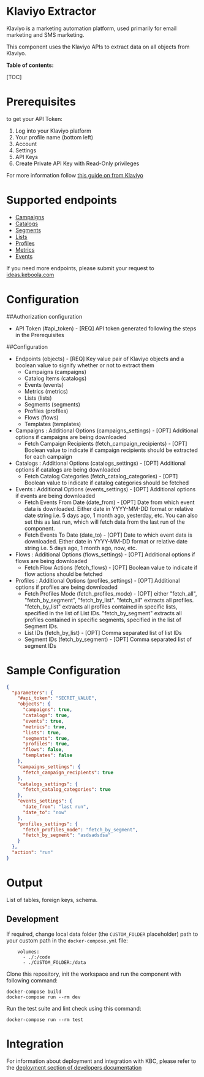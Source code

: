 Klaviyo Extractor
=============

Klaviyo is a marketing automation platform, used primarily for email marketing and SMS marketing.

This component uses the Klaviyo APIs to extract data on all objects from Klaviyo.

**Table of contents:**

[TOC]

Prerequisites
=============
to get your API Token:

1. Log into your Klaviyo platform
2. Your profile name (bottom left)
3. Account
4. Settings
5. API Keys
6. Create Private API Key with Read-Only privileges

For more information follow [this guide on from Klaviyo](https://developers.klaviyo.com/en/docs/retrieve_api_credentials)

Supported endpoints
===================

- [Campaigns](https://developers.klaviyo.com/en/v1-2/reference/get-campaigns)
- [Catalogs](https://developers.klaviyo.com/en/reference/get_catalog_items)
- [Segments](https://developers.klaviyo.com/en/reference/get_segments)
- [Lists](https://developers.klaviyo.com/en/reference/get_lists)
- [Profiles](https://developers.klaviyo.com/en/reference/get_profiles)
- [Metrics](https://developers.klaviyo.com/en/reference/get_metrics)
- [Events](https://developers.klaviyo.com/en/reference/get_events)

If you need more endpoints, please submit your request to
[ideas.keboola.com](https://ideas.keboola.com/)

Configuration
=============

##Authorization configuration

- API Token (#api_token) - [REQ] API token generated following the steps in the Prerequisites

##Configuration

- Endpoints (objects) - [REQ] Key value pair of Klaviyo objects and a boolean value to signify whether or not to extract them
  - Campaigns (campaigns)
  - Catalog Items (catalogs)
  - Events (events)
  - Metrics (metrics)
  - Lists (lists)
  - Segments (segments)
  - Profiles (profiles)
  - Flows (flows)
  - Templates (templates)
- Campaigns : Additional Options (campaigns_settings) - [OPT] Additional options if campaigns are being downloaded
  - Fetch Campaign Recipients (fetch_campaign_recipients) - [OPT] Boolean value to indicate if campaign recipients should be extracted for each campaign
- Catalogs : Additional Options (catalogs_settings) - [OPT] Additional options if catalogs are being downloaded
  - Fetch Catalog Categories (fetch_catalog_categories) - [OPT] Boolean value to indicate if catalog categories should be fetched
- Events : Additional Options (events_settings) - [OPT] Additional options if events are being downloaded
  - Fetch Events From Date (date_from) - [OPT] Date from which event data is downloaded. Either date in YYYY-MM-DD format
    or relative date string i.e. 5 days ago, 1 month ago, yesterday, etc. You can also set this as last run, which will
    fetch data from the last run of the component.
  - Fetch Events To Date (date_to) - [OPT] Date to which event data is downloaded. Either date in YYYY-MM-DD format or
    relative date string i.e. 5 days ago, 1 month ago, now, etc.
- Flows : Additional Options (flows_settings) - [OPT] Additional options if flows are being downloaded
  - Fetch Flow Actions (fetch_flows) - [OPT] Boolean value to indicate if flow actions should be fetched
- Profiles : Additional Options (profiles_settings) - [OPT] Additional options if profiles are being downloaded
  - Fetch Profiles Mode (fetch_profiles_mode) - [OPT] either "fetch_all", "fetch_by_segment", "fetch_by_list". 
"fetch_all" extracts all profiles.
"fetch_by_list" extracts all profiles contained in specific lists, specified in the list of List IDs.
"fetch_by_segment" extracts all profiles contained in specific segments, specified in the list of Segment IDs.        
  - List IDs (fetch_by_list) - [OPT] Comma separated list of list IDs
  - Segment IDs (fetch_by_segment) - [OPT] Comma separated list of segment IDs

Sample Configuration
=============

```json
{
  "parameters": {
    "#api_token": "SECRET_VALUE",
    "objects": {
      "campaigns": true,
      "catalogs": true,
      "events": true,
      "metrics": true,
      "lists": true,
      "segments": true,
      "profiles": true,
      "flows": false,
      "templates": false
    },
    "campaigns_settings": {
      "fetch_campaign_recipients": true
    },
    "catalogs_settings": {
      "fetch_catalog_categories": true
    },
    "events_settings": {
      "date_from": "last run",
      "date_to": "now"
    },
    "profiles_settings": {
      "fetch_profiles_mode": "fetch_by_segment",
      "fetch_by_segment": "asdsadsdsa"
    }
  },
  "action": "run"
}
```

Output
======

List of tables, foreign keys, schema.

Development
-----------

If required, change local data folder (the `CUSTOM_FOLDER` placeholder) path to your custom path in
the `docker-compose.yml` file:

~~~~~~~~~~~~~~~~~~~~~~~~~~~~~~~~~~~~~~~~~~~~~~~~~~~~~~~~~~~~~~~~~~~~~~~~~~~~~~~~
    volumes:
      - ./:/code
      - ./CUSTOM_FOLDER:/data
~~~~~~~~~~~~~~~~~~~~~~~~~~~~~~~~~~~~~~~~~~~~~~~~~~~~~~~~~~~~~~~~~~~~~~~~~~~~~~~~

Clone this repository, init the workspace and run the component with following command:

~~~~~~~~~~~~~~~~~~~~~~~~~~~~~~~~~~~~~~~~~~~~~~~~~~~~~~~~~~~~~~~~~~~~~~~~~~~~~~~~
docker-compose build
docker-compose run --rm dev
~~~~~~~~~~~~~~~~~~~~~~~~~~~~~~~~~~~~~~~~~~~~~~~~~~~~~~~~~~~~~~~~~~~~~~~~~~~~~~~~

Run the test suite and lint check using this command:

~~~~~~~~~~~~~~~~~~~~~~~~~~~~~~~~~~~~~~~~~~~~~~~~~~~~~~~~~~~~~~~~~~~~~~~~~~~~~~~~
docker-compose run --rm test
~~~~~~~~~~~~~~~~~~~~~~~~~~~~~~~~~~~~~~~~~~~~~~~~~~~~~~~~~~~~~~~~~~~~~~~~~~~~~~~~

Integration
===========

For information about deployment and integration with KBC, please refer to the
[deployment section of developers documentation](https://developers.keboola.com/extend/component/deployment/)